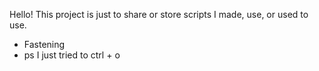 Hello!
This project is just to share or store scripts I made, use, or used to use.
- Fastening
- ps I just tried to ctrl + o
